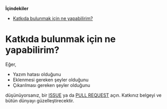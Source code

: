 <!-- START doctoc generated TOC please keep comment here to allow auto update -->
<!-- DON'T EDIT THIS SECTION, INSTEAD RE-RUN doctoc TO UPDATE -->
**İçindekiler**

- [Katkıda bulunmak için ne yapabilirim?](#katk%C4%B1da-bulunmak-i%C3%A7in-ne-yapabilirim)

<!-- END doctoc generated TOC please keep comment here to allow auto update -->

# Katkıda bulunmak için ne yapabilirim?

Eğer,

* Yazım hatası olduğunu 
* Eklenmesi gereken şeyler olduğunu 
* Çıkarılması gereken şeyler olduğunu

düşünüyorsanız, bir [ISSUE](https://github.com/umutphp/startup-sozlugu/issues) ya da [PULL REQUEST](https://github.com/umutphp/startup-sozlugu/pulls) açın. Katkınız belgeyi ve bütün dünyayı güzelleştirecektir.